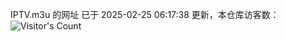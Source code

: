 IPTV.m3u 的网址 已于 2025-02-25 06:17:38 更新，本仓库访客数：![Visitor's Count](https://profile-counter.glitch.me/hero1898_tv/count.svg)
